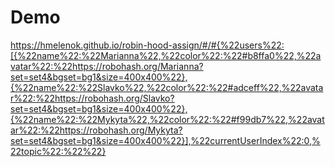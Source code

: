 # Demo 
https://hmelenok.github.io/robin-hood-assign/#/#{%22users%22:[{%22name%22:%22Marianna%22,%22color%22:%22#b8ffa0%22,%22avatar%22:%22https://robohash.org/Marianna?set=set4&bgset=bg1&size=400x400%22},{%22name%22:%22Slavko%22,%22color%22:%22#adceff%22,%22avatar%22:%22https://robohash.org/Slavko?set=set4&bgset=bg1&size=400x400%22},{%22name%22:%22Mykyta%22,%22color%22:%22#f99db7%22,%22avatar%22:%22https://robohash.org/Mykyta?set=set4&bgset=bg1&size=400x400%22}],%22currentUserIndex%22:0,%22topic%22:%22%22}
